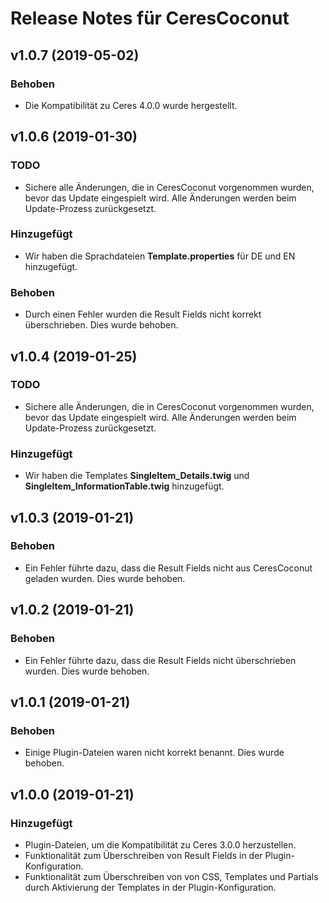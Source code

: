 # Release Notes für CeresCoconut

## v1.0.7 (2019-05-02)

### Behoben

- Die Kompatibilität zu Ceres 4.0.0 wurde hergestellt.

## v1.0.6 (2019-01-30)

### TODO

- Sichere alle Änderungen, die in CeresCoconut vorgenommen wurden, bevor das Update eingespielt wird. Alle Änderungen werden beim Update-Prozess zurückgesetzt.

### Hinzugefügt

- Wir haben die Sprachdateien **Template.properties** für DE und EN hinzugefügt.

### Behoben

- Durch einen Fehler wurden die Result Fields nicht korrekt überschrieben. Dies wurde behoben.

## v1.0.4 (2019-01-25)

### TODO

- Sichere alle Änderungen, die in CeresCoconut vorgenommen wurden, bevor das Update eingespielt wird. Alle Änderungen werden beim Update-Prozess zurückgesetzt.

### Hinzugefügt

- Wir haben die Templates **SingleItem_Details.twig** und **SingleItem_InformationTable.twig** hinzugefügt.

## v1.0.3 (2019-01-21)

### Behoben

- Ein Fehler führte dazu, dass die Result Fields nicht aus CeresCoconut geladen wurden. Dies wurde behoben.

## v1.0.2 (2019-01-21)

### Behoben

- Ein Fehler führte dazu, dass die Result Fields nicht überschrieben wurden. Dies wurde behoben.

## v1.0.1 (2019-01-21)

### Behoben

- Einige Plugin-Dateien waren nicht korrekt benannt. Dies wurde behoben.

## v1.0.0 (2019-01-21)

### Hinzugefügt

- Plugin-Dateien, um die Kompatibilität zu Ceres 3.0.0 herzustellen.
- Funktionalität zum Überschreiben von Result Fields in der Plugin-Konfiguration.
- Funktionalität zum Überschreiben von von CSS, Templates und Partials durch Aktivierung der Templates in der Plugin-Konfiguration.

